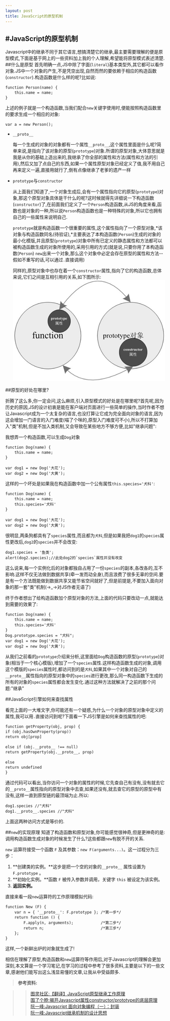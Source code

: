 ```yaml
---
layout: post
title: JavaScript的原型机制
---
```

#JavaScript的原型机制
---
Javascript中的继承不同于其它语言,想搞清楚它的继承,最主要需要理解的便是原型模式,下面是基于网上的一些资料加上我的个人理解,希望能将原型模式表述清楚.
##什么是原型
首先明确一点,JS中除了字面(`literal`)基本类型外,其它都可以看作对象.JS中一个对象的产生,不是凭空出现,自然而然的要依赖于相应的构造函数(`constructor`).构造函数是什么样的呢?比如说:  

	function Person(name) {
		this.name = name;
	}
上述的例子就是一个构造函数,当我们配合`new`关键字使用时,便能按照构造函数里的要求生成一个相应的对象:

	var a = new Person();

* `__proto__`  

	每一个生成的对象的对象都有一个属性`__proto__`,这个属性里面是什么呢?简单来说,是指向了该对象的原型(`prototype`)对象.所谓的原型对象,大体意思就是我是从你的基础上造出来的,我继承了你全部的属性和方法(属性和方法的引用),然后又加了点自己的东西,如果一个属性原型对象已经定义了值,我不用自己再来定义一遍,直接用就行了,倒有点像继承了老爹的遗产一样  

* `prototype`与`constructor`  

	从上面我们知道了,一个对象生成后,会有一个属性指向它的原型(`prototype`)对象,那这个原型对象具体是干什么的呢?这时候就得先详细说一下构造函数(`constructor`)了,在前面我们定义了一个`Person`构造函数,从JS的角度来看,函数也是对象的一种,所以说`Person`构造函数也是一种特殊的对象,所以它也拥有自己的一些属性来说明自己.  

	`prototype`就是构造函数一个很重要的属性,这个属性指向了一个原型对象,*该对象与构造函数同名(待验证),*主要表达了本构造函数(`Person`)生成的对象的最小化模版,并且原型(`prototype`)对象中所有已定义的静态属性和方法都可以被构造函数生成的对象所使用的,采用引用的方式(就是说,只要你用了本构造函数(`Person`) `new`出来一个对象,那么这个对象中必定会存在原型的属性和方法--假如不重写的话,可以通过`.`直接调用)

	同样的,原型对象中也存在着一个`constructor`属性,指向了它的构造函数,总体来说,它们之间是互相引用的关系,如下图所示:  
	![构造函数和原型对象的引用关系](/images/constructorAndprototype.jpg)

##原型的好处在哪里?

折腾了这么多,你一定会问,这么麻烦,引入原型模式的好处是在哪里呢?首先呢,因为历史的原因,JS的设计初衷是能在客户端对页面进行一些简单的操作,当时作者不想让Javascript成为一个太复杂的语言,也没打算让它成为完全面向对象的语言,因为这会增加一门语言的入门难度(喵了个咪的,原型入门难度可不小),所以不打算加入"类"机制,但是不加入类机制,又会导致在某些地方不够方便,比如"继承问题":  

我想弄一个构造函数,可以生成`Dog`对象
	
	function Dog(name) {
		this.name = name;
	}
	
	var dog1 = new Dog('大花');
	var dog2 = new Dog('大黄');

这样的一个坏处是如果我在构造函数中加一个公有属性`this.species='犬科'`:  

	function Dog(name) {
		this.name = name;
		this.species='犬科'
	}
	
	var dog1 = new Dog('大花');
	var dog2 = new Dog('大黄');
很明显,两条狗都具有了`species`属性,而且都为`犬科`,但是如果我把`dog1`的`species`属性更改后,`dog2`的`species`并不会改变:

	dog1.species = '鱼类';
	alert(dog2.species);//此处dog2的`species`属性并没有改变
这么说来,每一个实例化后的对象都独自占用了一份`species`的副本,各改各的,互不影响.这样不仅无法做到数据共享(牵一发而动全身),而且浪费了很多无辜的空间.要是有一个方法既能做到数据共享又能节省空间就好了,但是前提是,不要加入面向对象的那一套"类"机制(→_→对JS作者无语了)

终于作者想出了给构造函数加个原型对象的方法,上面的代码只要改动一点,就能达到需要的效果了:

	function Dog(name) {
		this.name = name;
		this.species='犬科'
	}
	Dog.prototype.species = "犬科";
	var dog1 = new Dog('大花');
	var dog2 = new Dog('大黄');

从我们之前看的`prototype`介绍来分析,这里面给`Dog`构造函数的原型(`prototype`)对象(相当于一个核心模版),增加了一个`species`属性.这样构造函数生成的对象,调用这个模版的`species`属性时,都访问到的是`犬科`,如果其中一个对象对自己的`__proto__`属性指向的原型对象中的`species`进行更改,那么同一构造函数下生成的所有的对象的`species`属性都会发生变化.通过这种方法就解决了之前的那个问题:"继承"

##JavaScript引擎如何来查找属性

看完上面的一大堆文字,你可能还有一个疑惑,为什么一个对象的原型对象中定义的属性,我可以用`.`直接访问到呢?下面看一下JS引擎是如何来查找属性的吧:  

	function getProperty(obj, prop) {
	if (obj.hasOwnProperty(prop))
	return obj[prop]
	
	else if (obj.__proto__ !== null)
	return getProperty(obj.__proto__, prop)
	
	else
	return undefined
	}

通过代码可以看出,当你访问一个对象的属性的时候,它先查自己有没有,没有就去它的`__proto__`属性指向的原型对象中去查,如果还没有,就去查它的原型的原型中有没有,这样一直到原型链的最顶端为止.所以:

	dog1.species //"犬科"
	dog1.__proto__.species //"犬科"

上面这两种访问方式是等价的.

##`new`的实现原理
知道了构造函数和原型对象,你可能感觉很神奇,但是更神奇的是:调用构造函数生成对象的时候发生了什么?这些都跟`new`有脱不开的关系.

`new` 运算符接受一个函数 `F` 及其参数：`new F(arguments...)`。这一过程分为三步：

1. 	**创建类的实例。**这步是把一个空的对象的`__proto__` 属性设置为 `F.prototype` 。
2. 	**初始化实例。**函数 `F` 被传入参数并调用，关键字 `this` 被设定为该实例。
3. 	**返回实例。**
	
直接来看一段`new`运算符的工作原理模拟代码:
	
	function New (F) {
		var n = { '__proto__': F.prototype }; /*第一步*/
		return function () {
			F.apply(n, arguments);            /*第二步*/
			return n;                         /*第三步*/
		};
	}

这样,一个新鲜出炉的对象就生成了!

相信在理解了原型,构造函数和`new`运算符等作用后,对于Javascript的理解会更加深刻,本文算是一个学习笔记,在学习的过程中参考了很多资料,主要是以下的一些文章,感谢他们能写出这么浅显易懂的文章,让我从中受益颇多.  

>**参考资料:**  

>> [图灵社区:【翻译】JavaScript原型继承工作原理](http://www.ituring.com.cn/article/56184)  
[围了个脖:揭开Javascript属性constructor/prototype的底层原理](http://blog.csdn.net/hikvision_java_gyh/article/details/8937157 "揭开Javascript属性constructor/prototype的底层原理")	  
[阮一峰:Javascript 面向对象编程（一）：封装](http://www.ruanyifeng.com/blog/2010/05/object-oriented_javascript_encapsulation.html)  
[阮一峰:Javascript继承机制的设计思想](http://www.ruanyifeng.com/blog/2011/06/designing_ideas_of_inheritance_mechanism_in_javascript.html)
